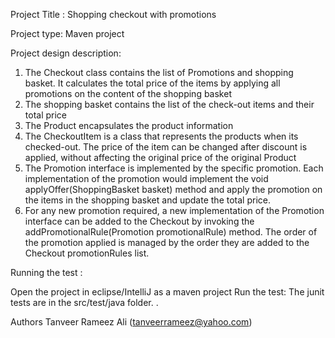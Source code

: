 Project Title : Shopping checkout with promotions

Project type: Maven project

Project design description:
1. The Checkout class contains the list of Promotions and shopping basket. It calculates the total price of the items by applying all promotions on the content of the shopping basket
2. The shopping basket contains the list of the check-out items and their total price
3. The Product encapsulates the product information
4. The CheckoutItem is a class that represents the products when its checked-out. The price of the item can be changed after discount is applied, without affecting the original price of the original Product
5. The Promotion interface is implemented by the specific promotion. Each implementation of the promotion would implement the void applyOffer(ShoppingBasket basket) method and apply the promotion on the items in the shopping basket and update the total price.
6. For any new promotion required, a new implementation of the Promotion interface can be added to the Checkout by invoking the addPromotionalRule(Promotion promotionalRule) method. The order of the promotion applied is managed by the order they are added to the Checkout promotionRules list.

Running the test :

Open the project in eclipse/IntelliJ as a maven project
Run the test: The junit tests are in the src/test/java folder. .


Authors Tanveer Rameez Ali (tanveerrameez@yahoo.com)
